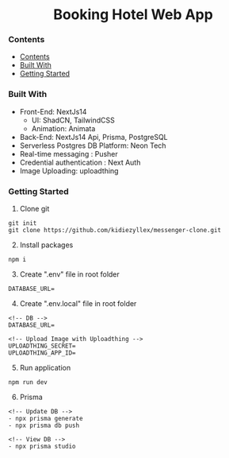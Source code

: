 <h1 align="center">
  Booking Hotel Web App
</h1>

### Contents

- [Contents](#contents)
- [Built With](#built-with)
- [Getting Started](#getting-started)

### Built With

- Front-End: NextJs14
  - UI: ShadCN, TailwindCSS
  - Animation: Animata
- Back-End: NextJs14 Api, Prisma, PostgreSQL
- Serverless Postgres DB Platform: Neon Tech
- Real-time messaging : Pusher
- Credential authentication : Next Auth
- Image Uploading: uploadthing

### Getting Started

1. Clone git

```
git init
git clone https://github.com/kidiezyllex/messenger-clone.git
```

2. Install packages

```
npm i
```

3. Create ".env" file in root folder

```
DATABASE_URL=
```

4. Create ".env.local" file in root folder

```
<!-- DB -->
DATABASE_URL=

<!-- Upload Image with Uploadthing -->
UPLOADTHING_SECRET=
UPLOADTHING_APP_ID=
```

5. Run application

```
npm run dev
```

6. Prisma

```
<!-- Update DB -->
- npx prisma generate
- npx prisma db push

<!-- View DB -->
- npx prisma studio
```

